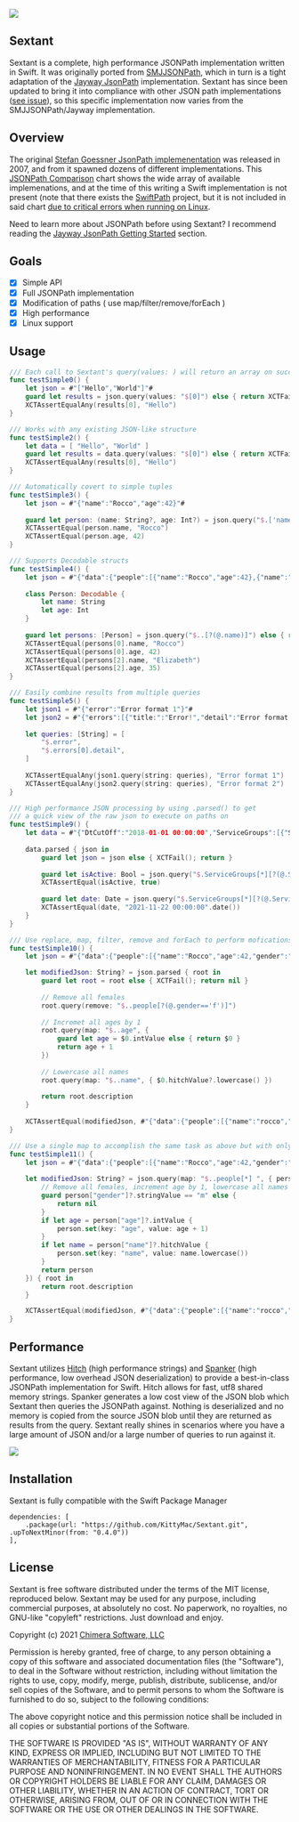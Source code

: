 ![](meta/icon.png)

## Sextant

Sextant is a complete, high performance JSONPath implementation written in Swift. It was originally ported from [SMJJSONPath](https://github.com/javerous/SMJJSONPath), which in turn is a tight adaptation of the [Jayway JsonPath](https://github.com/json-path/JsonPath) implementation. Sextant has since been updated to bring it into compliance with other JSON path implementations ([see issue](https://github.com/javerous/SMJJSONPath/issues/6)), so this specific implementation now varies from the SMJJSONPath/Jayway implementation.

## Overview

The original [Stefan Goessner JsonPath implemenentation](https://goessner.net/articles/JsonPath/) was released in 2007, and from it spawned dozens of different implementations. This [JSONPath Comparison](https://cburgmer.github.io/json-path-comparison/) chart shows the wide array of available implemenations, and at the time of this writing a Swift implementation is not present (note that there exists the [SwiftPath](https://github.com/g-mark/SwiftPath) project, but it is not included in said chart [due to critical errors when running on Linux](https://github.com/g-mark/SwiftPath/issues/15).

Need to learn more about JSONPath before using Sextant? I recommend reading the [Jayway JsonPath Getting Started](https://github.com/json-path/JsonPath#getting-started) section.

## Goals

- [x] Simple API
- [x] Full JSONPath implementation
- [x] Modification of paths ( use map/filter/remove/forEach )
- [x] High performance
- [x] Linux support

## Usage


```swift
/// Each call to Sextant's query(values: ) will return an array on success and nil on failure
func testSimple0() {
    let json = #"["Hello","World"]"#
    guard let results = json.query(values: "$[0]") else { return XCTFail() }
    XCTAssertEqualAny(results[0], "Hello")
}
```

```swift
/// Works with any existing JSON-like structure
func testSimple2() {
    let data = [ "Hello", "World" ]
    guard let results = data.query(values: "$[0]") else { return XCTFail() }
    XCTAssertEqualAny(results[0], "Hello")
}
```

```swift
/// Automatically covert to simple tuples
func testSimple3() {
    let json = #"{"name":"Rocco","age":42}"#
    
    guard let person: (name: String?, age: Int?) = json.query("$.['name','age']") else { return XCTFail() }
    XCTAssertEqual(person.name, "Rocco")
    XCTAssertEqual(person.age, 42)
}
```

```swift
/// Supports Decodable structs
func testSimple4() {
    let json = #"{"data":{"people":[{"name":"Rocco","age":42},{"name":"John","age":12},{"name":"Elizabeth","age":35},{"name":"Victoria","age":85}]}}"#
    
    class Person: Decodable {
        let name: String
        let age: Int
    }
    
    guard let persons: [Person] = json.query("$..[?(@.name)]") else { return XCTFail() }
    XCTAssertEqual(persons[0].name, "Rocco")
    XCTAssertEqual(persons[0].age, 42)
    XCTAssertEqual(persons[2].name, "Elizabeth")
    XCTAssertEqual(persons[2].age, 35)
}
```

```swift
/// Easily combine results from multiple queries
func testSimple5() {
    let json1 = #"{"error":"Error format 1"}"#
    let json2 = #"{"errors":[{"title:":"Error!","detail":"Error format 2"}]}"#
            
    let queries: [String] = [
        "$.error",
        "$.errors[0].detail",
    ]
    
    XCTAssertEqualAny(json1.query(string: queries), "Error format 1")
    XCTAssertEqualAny(json2.query(string: queries), "Error format 2")
}
```

```swift
/// High performance JSON processing by using .parsed() to get
/// a quick view of the raw json to execute on paths on
func testSimple9() {
    let data = #"{"DtCutOff":"2018-01-01 00:00:00","ServiceGroups":[{"ServiceName":"Service1","DtUpdate":"2021-11-22 00:00:00","OrderNumber":"123456","Active":"true"},{"ServiceName":"Service2","DtUpdate":"2021-11-20 00:00:00","OrderNumber":"123456","Active":true},{"ServiceName":"Service3","DtUpdate":"2021-11-10 00:00:00","OrderNumber":"123456","Active":false}]}"#
        
    data.parsed { json in
        guard let json = json else { XCTFail(); return }
    
        guard let isActive: Bool = json.query("$.ServiceGroups[*][?(@.ServiceName=='Service1')].Active") else { XCTFail(); return }
        XCTAssertEqual(isActive, true)
        
        guard let date: Date = json.query("$.ServiceGroups[*][?(@.ServiceName=='Service1')].DtUpdate") else { XCTFail(); return }
        XCTAssertEqual(date, "2021-11-22 00:00:00".date())
    }
}
```

```swift
/// Use replace, map, filter, remove and forEach to perform mofications to your json
func testSimple10() {
    let json = #"{"data":{"people":[{"name":"Rocco","age":42,"gender":"m"},{"name":"John","age":12,"gender":"m"},{"name":"Elizabeth","age":35,"gender":"f"},{"name":"Victoria","age":85,"gender":"f"}]}}"#

    let modifiedJson: String? = json.parsed { root in
        guard let root = root else { XCTFail(); return nil }
        
        // Remove all females
        root.query(remove: "$..people[?(@.gender=='f')]")
        
        // Incremet all ages by 1
        root.query(map: "$..age", {
            guard let age = $0.intValue else { return $0 }
            return age + 1
        })
        
        // Lowercase all names
        root.query(map: "$..name", { $0.hitchValue?.lowercase() })
        
        return root.description
    }
    
    XCTAssertEqual(modifiedJson, #"{"data":{"people":[{"name":"rocco","age":43,"gender":"m"},{"name":"john","age":13,"gender":"m"}]}}"#)
}
```

```swift
/// Use a single map to accomplish the same task as above but with only one pass through the data
func testSimple11() {
    let json = #"{"data":{"people":[{"name":"Rocco","age":42,"gender":"m"},{"name":"John","age":12,"gender":"m"},{"name":"Elizabeth","age":35,"gender":"f"},{"name":"Victoria","age":85,"gender":"f"}]}}"#
    
    let modifiedJson: String? = json.query(map: "$..people[*] ", { person in
        // Remove all females, increment age by 1, lowercase all names
        guard person["gender"]?.stringValue == "m" else {
            return nil
        }
        if let age = person["age"]?.intValue {
            person.set(key: "age", value: age + 1)
        }
        if let name = person["name"]?.hitchValue {
            person.set(key: "name", value: name.lowercase())
        }
        return person
    }) { root in
        return root.description
    }

    XCTAssertEqual(modifiedJson, #"{"data":{"people":[{"name":"rocco","age":43,"gender":"m"},{"name":"john","age":13,"gender":"m"}]}}"#)
}
```

## Performance

Sextant utilizes [Hitch](https://github.com/KittyMac/Hitch) (high performance strings) and [Spanker](https://github.com/KittyMac/Spanker) (high performance, low overhead JSON deserialization) to provide a best-in-class JSONPath implementation for Swift. Hitch allows for fast, utf8 shared memory strings. Spanker generates a low cost view of the JSON blob which Sextant then queries the JSONPath against. Nothing is deserialized and no memory is copied from the source JSON blob until they are returned as results from the query. Sextant really shines in scenarios where you have a large amount of JSON and/or a large number of queries to run against it.

![](meta/chart.png)

## Installation

Sextant is fully compatible with the Swift Package Manager

```
dependencies: [
    .package(url: "https://github.com/KittyMac/Sextant.git", .upToNextMinor(from: "0.4.0"))
],
```

## License

Sextant is free software distributed under the terms of the MIT license, reproduced below. Sextant may be used for any purpose, including commercial purposes, at absolutely no cost. No paperwork, no royalties, no GNU-like "copyleft" restrictions. Just download and enjoy.

Copyright (c) 2021 [Chimera Software, LLC](http://www.chimerasw.com)

Permission is hereby granted, free of charge, to any person obtaining a copy of this software and associated documentation files (the "Software"), to deal in the Software without restriction, including without limitation the rights to use, copy, modify, merge, publish, distribute, sublicense, and/or sell copies of the Software, and to permit persons to whom the Software is furnished to do so, subject to the following conditions:

The above copyright notice and this permission notice shall be included in all copies or substantial portions of the Software.

THE SOFTWARE IS PROVIDED "AS IS", WITHOUT WARRANTY OF ANY KIND, EXPRESS OR IMPLIED, INCLUDING BUT NOT LIMITED TO THE WARRANTIES OF MERCHANTABILITY, FITNESS FOR A PARTICULAR PURPOSE AND NONINFRINGEMENT. IN NO EVENT SHALL THE AUTHORS OR COPYRIGHT HOLDERS BE LIABLE FOR ANY CLAIM, DAMAGES OR OTHER LIABILITY, WHETHER IN AN ACTION OF CONTRACT, TORT OR OTHERWISE, ARISING FROM, OUT OF OR IN CONNECTION WITH THE SOFTWARE OR THE USE OR OTHER DEALINGS IN THE SOFTWARE.
